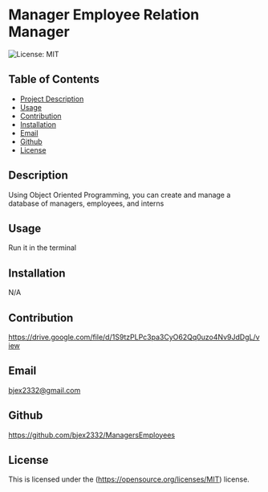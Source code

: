 
    
# Manager Employee Relation Manager

![License: MIT](https://img.shields.io/badge/License-MIT-yellow.svg)

## Table of Contents
- [Project Description](#Description)
- [Usage](#Usage)
- [Contribution](#Contribution)
- [Installation](#Installation)
- [Email](#Email)
- [Github](#Github)
- [License](#License)

## Description
Using Object Oriented Programming, you can create and manage a database of managers, employees, and interns

## Usage
Run it in the terminal 

## Installation
N/A

## Contribution
https://drive.google.com/file/d/1S9tzPLPc3pa3CyO62Qq0uzo4Nv9JdDgL/view

## Email
bjex2332@gmail.com

## Github
https://github.com/bjex2332/ManagersEmployees

## License
This is licensed under the (https://opensource.org/licenses/MIT) license.
    